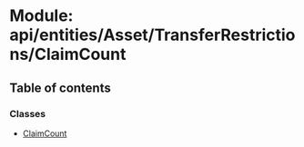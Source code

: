 # Module: api/entities/Asset/TransferRestrictions/ClaimCount

## Table of contents

### Classes

- [ClaimCount](../wiki/api.entities.Asset.TransferRestrictions.ClaimCount.ClaimCount)
